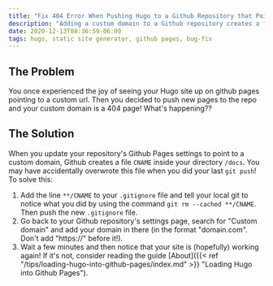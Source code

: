 ```yaml
---
title: "Fix 404 Error When Pushing Hugo to a Github Repository that Points to a Custom Domain"
description: "Adding a custom domain to a Github repository creates a file that is easily overwritten with a static site generator like Hugo. This is a frustrating, site-breaking error that can be solved once and for all!"
date: 2020-12-13T08:36:59-06:00
tags: hugo, static site generator, github pages, bug-fix
---
```


## The Problem

You once experienced the joy of seeing your Hugo site up on github pages pointing to a custom url.  Then you decided to push new pages to the repo and your custom domain is a 404 page!  What's happening??

## The Solution

When you update your repository's Github Pages settings to point to a custom domain, Github creates a file `CNAME` inside your directory `/docs`.  You may have accidentally overwrote this file when you did your last `git push`!  To solve this:

1. Add the line `**/CNAME` to your `.gitignore` file and tell your local git to notice what you did by using the command `git rm --cached **/CNAME`.  Then push the new `.gitignore` file.
2. Go back to your Github repository's settings page, search for "Custom domain" and add your domain in there (in the format "domain.com".  Don't add "https://" before it!).  
3. Wait a few minutes and then notice that your site is (hopefully) working again!  If it's not, consider reading the guide [About]({{< ref "/tips/loading-hugo-into-github-pages/index.md" >}} "Loading Hugo into Github Pages").
